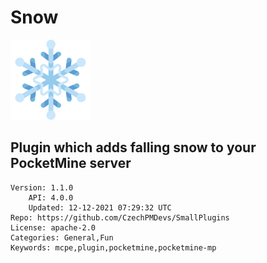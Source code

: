 # Snow
<img src="https://raw.githubusercontent.com/CzechPMDevs/SmallPlugins/e25f51972324b828165454ba3912aa530d8542d2/Snow/icon.png" width="128" height="128" />

## Plugin which adds falling snow to your PocketMine server
```properties
Version: 1.1.0
    API: 4.0.0
    Updated: 12-12-2021 07:29:32 UTC
Repo: https://github.com/CzechPMDevs/SmallPlugins
License: apache-2.0
Categories: General,Fun
Keywords: mcpe,plugin,pocketmine,pocketmine-mp
```